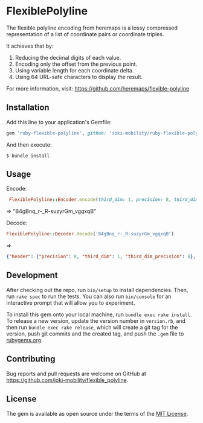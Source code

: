 # FlexiblePolyline

The flexible polyline encoding from heremaps is a lossy compressed representation of a list of coordinate pairs or coordinate triples.

It achieves that by:

   1. Reducing the decimal digits of each value.
   2. Encoding only the offset from the previous point.
   3. Using variable length for each coordinate delta.
   4. Using 64 URL-safe characters to display the result.

For more information, visit: https://github.com/heremaps/flexible-polyline

## Installation

Add this line to your application's Gemfile:

```ruby
gem 'ruby-flexible-polyline', github: 'ioki-mobility/ruby-flexible-polyline'
```

And then execute:

    $ bundle install

## Usage

Encode:
```ruby
 FlexiblePolyline::Encoder.encode(third_dim: 1, precision: 8, third_dim_precision: 8, positions: [[-96.628241002595274, 34.155307026461529, 228.390420353746407]])
```
=> 
"B4gBnq_r-_R-suzyrGm_vgqxqB"

Decode:
```ruby
FlexiblePolyline::Decoder.decode('B4gBnq_r-_R-suzyrGm_vgqxqB')
```

=> 
```json
{"header": {"precision": 8, "third_dim": 1, "third_dim_precision": 8}, "positions": [[-96.628241, 34.15530703, 228.39042035]]} 
```


## Development

After checking out the repo, run `bin/setup` to install dependencies. Then, run `rake spec` to run the tests. You can also run `bin/console` for an interactive prompt that will allow you to experiment.

To install this gem onto your local machine, run `bundle exec rake install`. To release a new version, update the version number in `version.rb`, and then run `bundle exec rake release`, which will create a git tag for the version, push git commits and the created tag, and push the `.gem` file to [rubygems.org](https://rubygems.org).

## Contributing

Bug reports and pull requests are welcome on GitHub at https://github.com/ioki-mobility/flexible_polyline.

## License

The gem is available as open source under the terms of the [MIT License](https://opensource.org/licenses/MIT).
